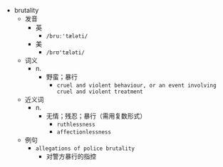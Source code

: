 - brutality
  - 发音
    - 英
      - `/bruː'tæləti/`
    - 美
      - `/brʊ'tæləti/`
  - 词义
    - n.
      - 野蛮；暴行
        - `cruel and violent behaviour, or an event involving cruel and violent treatment`
  - 近义词
    - n.
      - 无情；残忍；暴行（需用复数形式）
        - `ruthlessness`
        - `affectionlessness`
  - 例句
    - `allegations of police brutality`
      - 对警方暴行的指控


